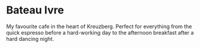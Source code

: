 # Bateau Ivre

My favourite cafe in the heart of Kreuzberg. Perfect for everything from the quick espresso before a hard-working day to the afternoon breakfast after a hard dancing night.


